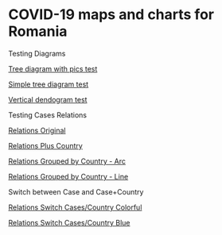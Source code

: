 # COVID-19 maps and charts for Romania

Testing Diagrams

[Tree diagram with pics test](https://alexaac.github.io/covid-19-testing/tree_diagram_with_pics)

[Simple tree diagram test](https://alexaac.github.io/covid-19-testing/tree_diagram)

[Vertical dendogram test](https://alexaac.github.io/covid-19-testing/tree_diagram_vertical)

Testing Cases Relations

[Relations Original](https://alexaac.github.io/covid-19-testing/covid-19-relations-orig)

[Relations Plus Country](https://alexaac.github.io/covid-19-testing/covid-19-relations)

[Relations Grouped by Country - Arc](https://alexaac.github.io/covid-19-testing/covid-19-relations-grouped)

[Relations Grouped by Country - Line](https://alexaac.github.io/covid-19-testing/covid-19-relations-grouped-line)

Switch between Case and Case+Country

[Relations Switch Cases/Country Colorful](https://alexaac.github.io/covid-19-testing/covid-19-relations-switch)

[Relations Switch Cases/Country Blue](https://alexaac.github.io/covid-19-testing/covid-19-relations-switch-blue)


